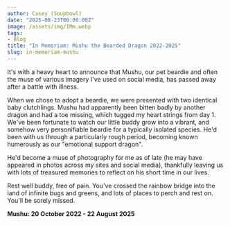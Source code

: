 ```yaml
---
author: Casey (Soupbowl)
date: "2025-08-23T00:00:00Z"
image: /assets/img/IMm.webp
tags:
- Blog
title: "In Memoriam: Mushu the Bearded Dragon 2022-2025"
slug: in-memoriam-mushu
---
```


It's with a heavy heart to announce that Mushu, our pet beardie and often the muse of various imagery I've used on social media, has passed away after a battle with illness. 

When we chose to adopt a beardie, we were presented with two identical baby clutchlings. Mushu had apparently been bitten badly by another dragon and had a toe missing, which tugged my heart strings from day 1. We've been fortunate to watch our little buddy grow into a vibrant, and somehow very personifiable beardie for a typically isolated species. He'd been with us through a particularly rough period, becoming known humerously as our "emotional support dragon".

He'd become a muse of photography for me as of late (he may have appeared in photos across my sites and social media), thankfully leaving us with lots of treasured memories to reflect on his short time in our lives.

Rest well buddy, free of pain. You've crossed the rainbow bridge into the land of infinite bugs and greens, and lots of places to perch and rest on. You'll be sorely missed.

**Mushu: 20 October 2022 - 22 August 2025**
